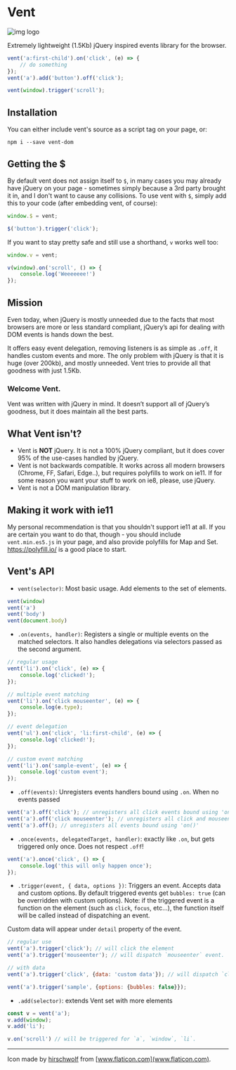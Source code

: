 # Vent
![img logo](https://raw.githubusercontent.com/ealush/vent/master/assets/logo.png?raw=true)

Extremely lightweight (1.5Kb) jQuery inspired events library for the browser.

```js
vent('a:first-child').on('click', (e) => {
    // do something
});
vent('a').add('button').off('click');

vent(window).trigger('scroll');
```

## Installation
You can either include vent's source as a script tag on your page, or:

```
npm i --save vent-dom
```

## Getting the $
By default vent does not assign itself to `$`, in many cases you may already have jQuery on your page - sometimes simply because a 3rd party brought it in, and I don't want to cause any collisions. To use vent with `$`, simply add this to your code (after embedding vent, of course):

```js
window.$ = vent;

$('button').trigger('click');
```

If you want to stay pretty safe and still use a shorthand, `v` works well too:

```js
window.v = vent;

v(window).on('scroll', () => {
    console.log('Weeeeeee!')
});
```

## Mission
Even today, when jQuery is mostly unneeded due to the facts that most browsers are more or less standard compliant, jQuery’s api for dealing with DOM events is hands down the best.

It offers easy event delegation, removing listeners is as simple as `.off`, it handles custom events and more.
The only problem with jQuery is that it is huge (over 200kb), and mostly unneeded. Vent tries to provide all that goodness with just 1.5Kb.

### Welcome Vent.
Vent was written with jQuery in mind. It doesn’t support all of jQuery’s goodness, but it does maintain all the best parts.

## What Vent isn't?
* Vent is **NOT** jQuery. It is not a 100% jQuery compliant, but it does cover 95% of the use-cases handled by jQuery.
* Vent is not backwards compatible. It works across all modern browsers (Chrome, FF, Safari, Edge..), but requires polyfills to work on ie11. If for some reason you want your stuff to work on ie8, please, use jQuery.
* Vent is not a DOM manipulation library.

## Making it work with ie11
My personal recommendation is that you shouldn't support ie11 at all. If you are certain you want to do that, though - you should include `vent.min.es5.js` in your page, and also provide polyfills for Map and Set. https://polyfill.io/ is a good place to start.

## Vent's API
* `vent(selector)`: Most basic usage. Add elements to the set of elements.
```js
vent(window)
vent('a')
vent('body')
vent(document.body)
```

* `.on(events, handler)`: Registers a single or multiple events on the matched selectors.
It also handles delegations via selectors passed as the second argument.
```js
// regular usage
vent('li').on('click', (e) => {
    console.log('clicked!');
});

// multiple event matching
vent('li').on('click mouseenter', (e) => {
    console.log(e.type);
});

// event delegation
vent('ul').on('click', 'li:first-child', (e) => {
    console.log('clicked!');
});

// custom event matching
vent('li').on('sample-event', (e) => {
    console.log('custom event');
});
```

* `.off(events)`: Unregisters events handlers bound using `.on`. When no events passed
```js
vent('a').off('click'); // unregisters all click events bound using 'on()'
vent('a').off('click mouseenter'); // unregisters all click and mouseenter events bound using 'on()'
vent('a').off(); // unregisters all events bound using 'on()'
```

* `.once(events, delegatedTarget, handler)`: exactly like `.on`, but gets triggered only once. Does not respect `.off`!
```js
vent('a').once('click', () => {
    console.log('this will only happen once');
});
```

* `.trigger(event, { data, options })`: Triggers an event. Accepts data and custom options. By default triggered events get `bubbles: true` (can be overridden with custom options). Note: if the triggered event is a function on the element (such as `click`, `focus`, etc...), the function itself will be called instead of dispatching an event.

Custom data will appear under `detail` property of the event.
```js
// regular use
vent('a').trigger('click'); // will click the element
vent('a').trigger('mouseenter'); // will dispatch `mouseenter` event.

// with data
vent('a').trigger('click', {data: 'custom data'}); // will dispatch `click` with custom data (not call the function)

vent('a').trigger('sample', {options: {bubbles: false}});
```

* `.add(selector)`: extends Vent set with more elements
```js
const v = vent('a');
v.add(window);
v.add('li');

v.on('scroll') // will be triggered for `a`, `window`, `li`.
```

---
Icon made by [hirschwolf](https://www.flaticon.com/authors/hirschwolf) from [www.flaticon.com](www.flaticon.com).
